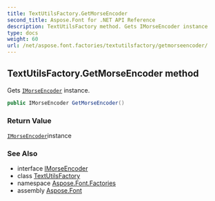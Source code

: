```yaml
---
title: TextUtilsFactory.GetMorseEncoder
second_title: Aspose.Font for .NET API Reference
description: TextUtilsFactory method. Gets IMorseEncoder instance
type: docs
weight: 60
url: /net/aspose.font.factories/textutilsfactory/getmorseencoder/
---
```

## TextUtilsFactory.GetMorseEncoder method

Gets [`IMorseEncoder`](../../../aspose.font.textutils/imorseencoder/) instance.

```csharp
public IMorseEncoder GetMorseEncoder()
```

### Return Value

[`IMorseEncoder`](../../../aspose.font.textutils/imorseencoder/)instance

### See Also

* interface [IMorseEncoder](../../../aspose.font.textutils/imorseencoder/)
* class [TextUtilsFactory](../)
* namespace [Aspose.Font.Factories](../../../aspose.font.factories/)
* assembly [Aspose.Font](../../../)


